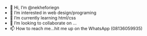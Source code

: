 - 👋 Hi, I’m @nekheforiegn
- 👀 I’m interested in web design/programing 
- 🌱 I’m currently learning html/css
- 💞️ I’m looking to collaborate on ...
- 📫 How to reach me...hit me up on the WhatsApp (08136059935)

<!---
nekheforiegn/nekheforiegn is a ✨ special ✨ repository because its `README.md` (this file) appears on your GitHub profile.
You can click the Preview link to take a look at your changes.
--->
